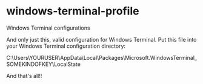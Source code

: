 # windows-terminal-profile
Windows Terminal configurations

And only just this, valid configuration for Windows Terminal. Put this file into your Windows Terminal configuration directory:

C:\Users\YOURUSER\AppData\Local\Packages\Microsoft.WindowsTerminal_SOMEKINDOFKEY\LocalState

And that's all!!
